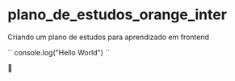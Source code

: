 # plano_de_estudos_orange_inter

Criando um plano de estudos para aprendizado em frontend

´´ console.log("Hello World") ´´

🌟
